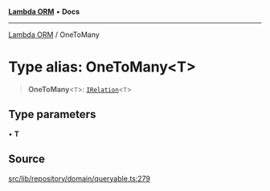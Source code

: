 [**Lambda ORM**](../README.md) • **Docs**

***

[Lambda ORM](../README.md) / OneToMany

# Type alias: OneToMany\<T\>

> **OneToMany**\<`T`\>: [`IRelation`](../interfaces/IRelation.md)\<`T`\>

## Type parameters

• **T**

## Source

[src/lib/repository/domain/queryable.ts:279](https://github.com/lambda-orm/lambdaorm-base/blob/4cf2de441f2b52a79b8dbd828c5ce7422ffa163a/src/lib/repository/domain/queryable.ts#L279)
